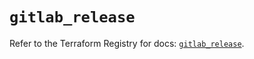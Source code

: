 # `gitlab_release`

Refer to the Terraform Registry for docs: [`gitlab_release`](https://registry.terraform.io/providers/gitlabhq/gitlab/17.11.0/docs/resources/release).
